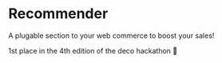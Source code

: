 # Recommender

A plugable section to your web commerce to boost your sales!

1st place in the 4th edition of the deco hackathon 🥇
